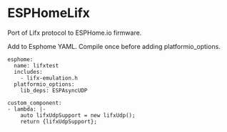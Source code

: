 # ESPHomeLifx
Port of Lifx protocol to ESPHome.io firmware.

Add to Esphome YAML.  Compile once before adding platformio_options.
```
esphome:
  name: lifxtest
  includes:
    - lifx-emulation.h
  platformio_options:
    lib_deps: ESPAsyncUDP
   
custom_component:
- lambda: |-
    auto lifxUdpSupport = new lifxUdp();
    return {lifxUdpSupport};

